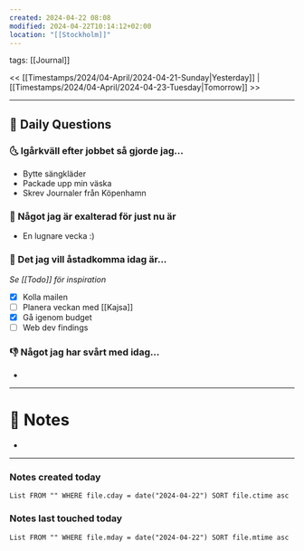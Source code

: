 ```yaml
---
created: 2024-04-22 08:08
modified: 2024-04-22T10:14:12+02:00
location: "[[Stockholm]]"
---
```

tags: [[Journal]] 

<< [[Timestamps/2024/04-April/2024-04-21-Sunday|Yesterday]] | [[Timestamps/2024/04-April/2024-04-23-Tuesday|Tomorrow]] >>

---
## 📅 Daily Questions
### 🌜 Igårkväll efter jobbet så gjorde jag...
- Bytte sängkläder
- Packade upp min väska
- Skrev Journaler från Köpenhamn

### 🙌 Något jag är exalterad för just nu är
- En lugnare vecka :) 

### 🚀 Det jag vill åstadkomma idag är...
_Se [[Todo]] för inspiration_
- [x] Kolla mailen
- [ ] Planera veckan med [[Kajsa]]
- [x] Gå igenom budget
- [ ] Web dev findings

### 👎 Något jag har svårt med idag...
- 

---
# 📝 Notes
- 
---
### Notes created today
```dataview
List FROM "" WHERE file.cday = date("2024-04-22") SORT file.ctime asc
```
### Notes last touched today
```dataview
List FROM "" WHERE file.mday = date("2024-04-22") SORT file.mtime asc
```